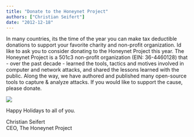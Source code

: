 ```yaml
---
title: "Donate to the Honeynet Project"
authors: ["Christian Seifert"]
date: "2012-12-18"
---
```


In many countries, its the time of the year you can make tax deductible donations to support your favorite charity and non-profit organization. Id like to ask you to consider donating to the Honeynet Project this year. The Honeynet Project is a 501c3 non-profit organization (EIN: 36-4460128) that - over the past decade - learned the tools, tactics and motives involved in computer and network attacks, and shared the lessons learned with the public. Along the way, we have authored and published many open-source tools to capture & analyze attacks. If you would like to support the cause, please donate.

![](images/pixel.gif)

  
Happy Holidays to all of you.  
  
Christian Seifert  
CEO, The Honeynet Project
